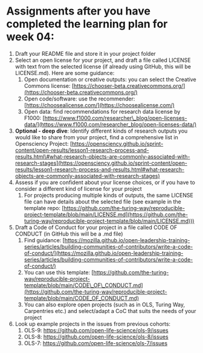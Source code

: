 # Assignments after you have completed the learning plan for week 04:

1. Draft your README file and store it in your project folder  
2. Select an open license for your project, and draft a file called LICENSE with text from the selected license (if already using GitHub, this will be LICENSE.md). Here are some guidance:  
   1. Open documentation or creative outputs: you can select the Creative Commons license: [https://chooser-beta.creativecommons.org/](https://chooser-beta.creativecommons.org/)   
   2. Open code/software: use the recommender: [https://choosealicense.com/](https://choosealicense.com/)   
   3. Open data: find recommendations for research data license by F1000: [https://www.f1000.com/researcher\_blog/open-licenses-data/](https://www.f1000.com/researcher_blog/open-licenses-data/)    
3. **Optional \- deep dive**: Identify different kinds of research outputs you would like to share from your project, find a comprehensive list in Opensciency Project: [https://opensciency.github.io/sprint-content/open-results/lesson1-research-process-and-results.html\#what-research-objects-are-commonly-associated-with-research-stages](https://opensciency.github.io/sprint-content/open-results/lesson1-research-process-and-results.html#what-research-objects-are-commonly-associated-with-research-stages)   
4. Assess if you are confident about your license choices, or if you have to consider a different kind of license for your project  
   1. For projects producing multiple kinds of outputs, the same LICENSE file can have details about the selected file (see example in the template repo: [https://github.com/the-turing-way/reproducible-project-template/blob/main/LICENSE.md](https://github.com/the-turing-way/reproducible-project-template/blob/main/LICENSE.md)))   
5. Draft a Code of Conduct for your project in a file called CODE OF CONDUCT (in GitHub this will be a .md file)  
   1. Find guidance: [https://mozilla.github.io/open-leadership-training-series/articles/building-communities-of-contributors/write-a-code-of-conduct/](https://mozilla.github.io/open-leadership-training-series/articles/building-communities-of-contributors/write-a-code-of-conduct/)   
   2. You can use this template: [https://github.com/the-turing-way/reproducible-project-template/blob/main/CODE\_OF\_CONDUCT.md](https://github.com/the-turing-way/reproducible-project-template/blob/main/CODE_OF_CONDUCT.md)   
   3. You can also explore open projects (such as in OLS, Turing Way, Carpentries etc.) and select/adapt a CoC that suits the needs of your project  
6. Look up example projects in the issues from previous cohorts:  
   1. OLS-9: https://github.com/open-life-science/ols-9/issues  
   2. OLS-8: https://github.com/open-life-science/ols-8/issues  
   3. OLS-7: https://github.com/open-life-science/ols-7/issues
